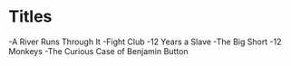 
# Titles

-A River Runs Through It
-Fight Club
-12 Years a Slave
-The Big Short
-12 Monkeys
-The Curious Case of Benjamin Button
